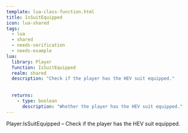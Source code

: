 ```yaml
---
template: lua-class-function.html
title: IsSuitEquipped
icon: lua-shared
tags:
  - lua
  - shared
  - needs-verification
  - needs-example
lua:
  library: Player
  function: IsSuitEquipped
  realm: shared
  description: "Check if the player has the HEV suit equipped."
  
  
  returns:
    - type: boolean
      description: "Whether the player has the HEV suit equipped."
---
```


<div class="lua__search__keywords">
Player:IsSuitEquipped &#x2013; Check if the player has the HEV suit equipped.
</div>

